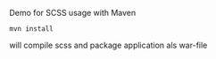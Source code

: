 Demo for SCSS usage with Maven

`mvn install`

will compile scss and package application als war-file

